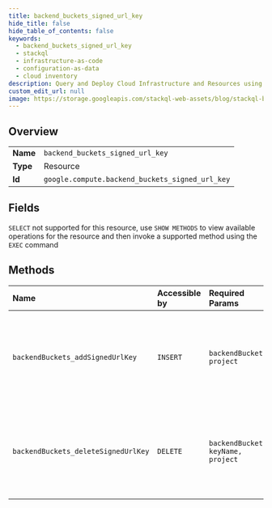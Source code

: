 ```yaml
---
title: backend_buckets_signed_url_key
hide_title: false
hide_table_of_contents: false
keywords:
  - backend_buckets_signed_url_key
  - stackql
  - infrastructure-as-code
  - configuration-as-data
  - cloud inventory
description: Query and Deploy Cloud Infrastructure and Resources using SQL
custom_edit_url: null
image: https://storage.googleapis.com/stackql-web-assets/blog/stackql-blog-post-featured-image.png
---
```

  
    

## Overview
<table><tbody>
<tr><td><b>Name</b></td><td><code>backend_buckets_signed_url_key</code></td></tr>
<tr><td><b>Type</b></td><td>Resource</td></tr>
<tr><td><b>Id</b></td><td><code>google.compute.backend_buckets_signed_url_key</code></td></tr>
</tbody></table>

## Fields
`SELECT` not supported for this resource, use `SHOW METHODS` to view available operations for the resource and then invoke a supported method using the `EXEC` command  
## Methods
| Name | Accessible by | Required Params | Description |
|:-----|:--------------|:----------------|:------------|
| `backendBuckets_addSignedUrlKey` | `INSERT` | `backendBucket, project` | Adds a key for validating requests with signed URLs for this backend bucket. |
| `backendBuckets_deleteSignedUrlKey` | `DELETE` | `backendBucket, keyName, project` | Deletes a key for validating requests with signed URLs for this backend bucket. |
